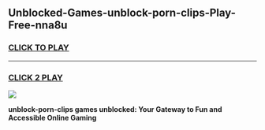 
## Unblocked-Games-unblock-porn-clips-Play-Free-nna8u
<h3>
<a href="https://premium76.site?title=unblock-porn-clips&ref=18A1">CLICK TO PLAY</a></h3>
<hr>

<h3>
<a href="https://premium76.site?title=unblock-porn-clips&ref=18A1">CLICK 2 PLAY</a>
  
</h3>

<a href="https://premium76.site?title=unblock-porn-clips&ref=18A1"><img src="https://clearcache.store/games.png"></a>


**unblock-porn-clips games unblocked: Your Gateway to Fun and Accessible Online Gaming**
